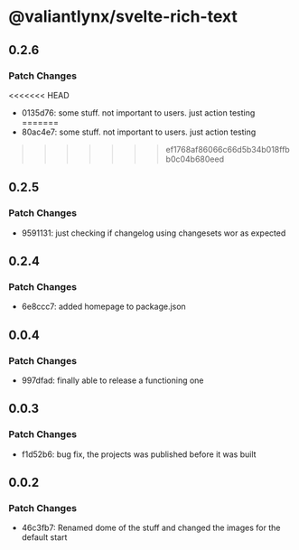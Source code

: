 # @valiantlynx/svelte-rich-text

## 0.2.6

### Patch Changes

<<<<<<< HEAD
- 0135d76: some stuff. not important to users. just action testing
=======
- 80ac4e7: some stuff. not important to users. just action testing
>>>>>>> ef1768af86066c66d5b34b018ffbb0c04b680eed

## 0.2.5

### Patch Changes

- 9591131: just checking if changelog using changesets wor as expected

## 0.2.4

### Patch Changes

- 6e8ccc7: added homepage to package.json

## 0.0.4

### Patch Changes

- 997dfad: finally able to release a functioning one

## 0.0.3

### Patch Changes

- f1d52b6: bug fix, the projects was published before it was built

## 0.0.2

### Patch Changes

- 46c3fb7: Renamed dome of the stuff and changed the images for the default start
